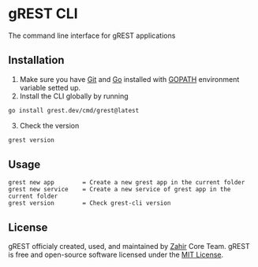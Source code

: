 # gREST CLI

The command line interface for gREST applications

## Installation

1. Make sure you have [Git](https://git-scm.com) and [Go](https://go.dev) installed with [GOPATH](https://pkg.go.dev/cmd/go#hdr-GOPATH_environment_variable) environment variable setted up.
2. Install the CLI globally by running
```bash
go install grest.dev/cmd/grest@latest
```
3. Check the version
```bash
grest version
```

## Usage

```
grest new app        = Create a new grest app in the current folder
grest new service    = Create a new service of grest app in the current folder
grest version        = Check grest-cli version
```

## License

gREST officialy created, used, and maintained by [Zahir](https://zahiraccounting.com) Core Team. gREST is free and open-source software licensed under the [MIT License](https://github.com/zahir-core/grest-cli/blob/main/LICENSE).